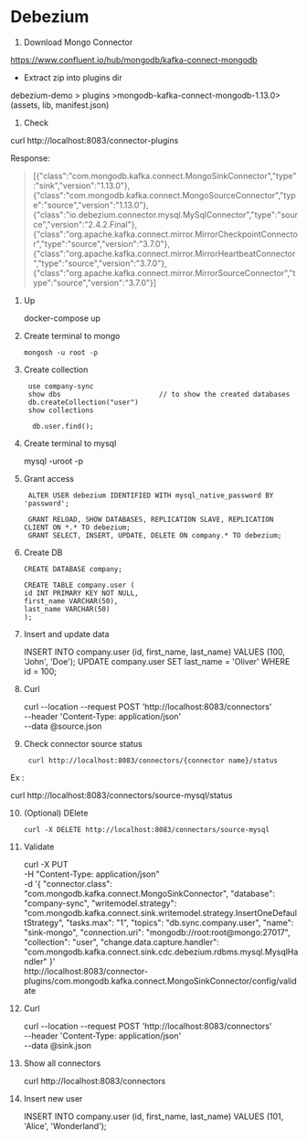# Debezium


1. Download Mongo Connector

https://www.confluent.io/hub/mongodb/kafka-connect-mongodb

- Extract zip into plugins dir

debezium-demo > plugins >mongodb-kafka-connect-mongodb-1.13.0>(assets, lib, manifest.json)


1. Check



curl http://localhost:8083/connector-plugins

Response:

> [{"class":"com.mongodb.kafka.connect.MongoSinkConnector","type":"sink","version":"1.13.0"},{"class":"com.mongodb.kafka.connect.MongoSourceConnector","type":"source","version":"1.13.0"},{"class":"io.debezium.connector.mysql.MySqlConnector","type":"source","version":"2.4.2.Final"},{"class":"org.apache.kafka.connect.mirror.MirrorCheckpointConnector","type":"source","version":"3.7.0"},{"class":"org.apache.kafka.connect.mirror.MirrorHeartbeatConnector","type":"source","version":"3.7.0"},{"class":"org.apache.kafka.connect.mirror.MirrorSourceConnector","type":"source","version":"3.7.0"}]

1. Up

    docker-compose up

1. Create terminal to mongo

       mongosh -u root -p

1. Create collection


        use company-sync
        show dbs                        // to show the created databases
        db.createCollection("user")
        show collections   

         db.user.find();

4. Create terminal to mysql

      mysql -uroot -p

5. Grant access

        ALTER USER debezium IDENTIFIED WITH mysql_native_password BY 'password';
        
        GRANT RELOAD, SHOW DATABASES, REPLICATION SLAVE, REPLICATION CLIENT ON *.* TO debezium;
        GRANT SELECT, INSERT, UPDATE, DELETE ON company.* TO debezium;

6. Create DB

       CREATE DATABASE company;
    
       CREATE TABLE company.user (
       id INT PRIMARY KEY NOT NULL,
       first_name VARCHAR(50),
       last_name VARCHAR(50)
       );


7. Insert and update data


    INSERT INTO company.user (id, first_name, last_name) VALUES (100, 'John', 'Doe');
    UPDATE company.user SET last_name = 'Oliver' WHERE id = 100;

8. Curl


      curl --location --request POST 'http://localhost:8083/connectors' \
      --header 'Content-Type: application/json' \
      --data @source.json

9. Check connector source status

        curl http://localhost:8083/connectors/{connector name}/status

Ex :

curl http://localhost:8083/connectors/source-mysql/status

10. (Optional) DElete

        curl -X DELETE http://localhost:8083/connectors/source-mysql




11. Validate


      curl -X PUT \
      -H "Content-Type: application/json" \
      -d '{
    "connector.class": "com.mongodb.kafka.connect.MongoSinkConnector",
    "database": "company-sync",
    "writemodel.strategy": "com.mongodb.kafka.connect.sink.writemodel.strategy.InsertOneDefaultStrategy",
    "tasks.max": "1",
    "topics": "db.sync.company.user",
    "name": "sink-mongo",
    "connection.uri": "mongodb://root:root@mongo:27017",
    "collection": "user",
    "change.data.capture.handler": "com.mongodb.kafka.connect.sink.cdc.debezium.rdbms.mysql.MysqlHandler"
      }' \
      http://localhost:8083/connector-plugins/com.mongodb.kafka.connect.MongoSinkConnector/config/validate
      


12. Curl


      curl --location --request POST 'http://localhost:8083/connectors' \
      --header 'Content-Type: application/json' \
      --data @sink.json



13. Show all connectors 
   
      curl http://localhost:8083/connectors




14. Insert new user

    INSERT INTO company.user (id, first_name, last_name) VALUES (101, 'Alice', 'Wonderland');
